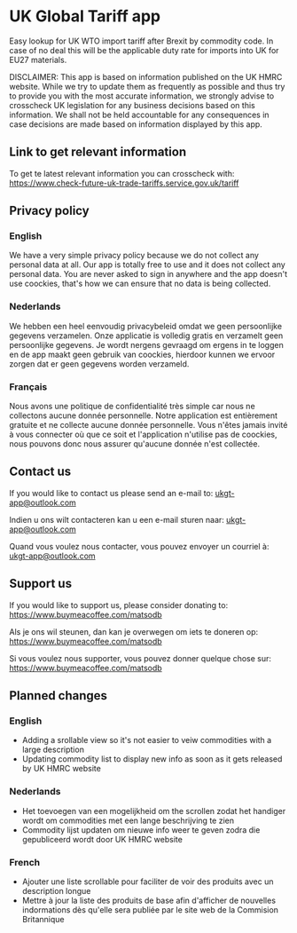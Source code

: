 # UK Global Tariff app

Easy lookup for UK WTO import tariff after Brexit by commodity code. In case of no deal this will be the applicable duty rate for imports into UK for EU27    materials.


DISCLAIMER:
This app is based on information published on the UK HMRC website. While we try to update them as frequently as possible and thus try to provide you with the most accurate information, we strongly advise to crosscheck UK legislation for any business decisions based on this information. We shall not be held accountable for any consequences in case decisions are made based on information displayed by this app. 

## Link to get relevant information

To get te latest relevant information you can crosscheck with: https://www.check-future-uk-trade-tariffs.service.gov.uk/tariff

## Privacy policy

### English

We have a very simple privacy policy because we do not collect any personal data at all. Our app is totally free to use and it does not collect any personal data. You are never asked to sign in anywhere and the app doesn't use coockies, that's how we can ensure that no data is being collected.

### Nederlands

We hebben een heel eenvoudig privacybeleid omdat we geen persoonlijke gegevens verzamelen. Onze applicatie is volledig gratis en verzamelt geen persoonlijke gegevens. Je wordt nergens gevraagd om ergens in te loggen en de app maakt geen gebruik van coockies, hierdoor kunnen we ervoor zorgen dat er geen gegevens worden verzameld.

### Français

Nous avons une politique de confidentialité très simple car nous ne collectons aucune donnée personnelle. Notre application est entièrement gratuite et ne collecte aucune donnée personnelle. Vous n'êtes jamais invité à vous connecter où que ce soit et l'application n'utilise pas de coockies, nous pouvons donc nous assurer qu'aucune donnée n'est collectée.

## Contact us

If you would like to contact us please send an e-mail to: ukgt-app@outlook.com

Indien u ons wilt contacteren kan u een e-mail sturen naar: ukgt-app@outlook.com

Quand vous voulez nous contacter, vous pouvez envoyer un courriel à: ukgt-app@outlook.com


## Support us

If you would like to support us, please consider donating to: https://www.buymeacoffee.com/matsodb

Als je ons wil steunen, dan kan je overwegen om iets te doneren op: https://www.buymeacoffee.com/matsodb

Si vous voulez nous supporter, vous pouvez donner quelque chose sur: https://www.buymeacoffee.com/matsodb


## Planned changes

### English

* Adding a srollable view so it's not easier to veiw commodities with a large description
* Updating commodity list to display new info as soon as it gets released by UK HMRC website

### Nederlands

* Het toevoegen van een mogelijkheid om the scrollen zodat het handiger wordt om commodities met een lange beschrijving te zien
* Commodity lijst updaten om nieuwe info weer te geven zodra die gepubliceerd wordt door UK HMRC website

### French

* Ajouter une liste scrollable pour faciliter de voir des produits avec un description longue
* Mettre à jour la liste des produits de base afin d'afficher de nouvelles indormations dès qu'elle sera publiée par le site web de la Commision Britannique
